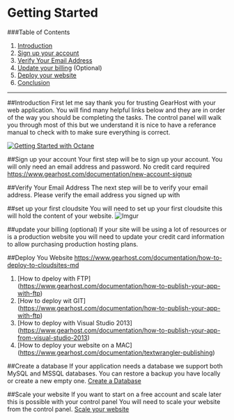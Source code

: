Getting Started 
==================

###Table of Contents
1. [Introduction](#user-content-introduction)
2. [Sign up your account](#user-content-prerequisites)
3. [Verify Your Email Address](#user-content-1-install-wordpress)
4. [Update your billing](#user-content-2-update-wordpress-config)  (Optional)
5. [Deploy your website](#user-content-3-tweaking-javascript)
6. [Conclusion](#user-content-conclusion)

***

##Introduction
First let me say thank you for trusting GearHost with your web application.  You will find many helpful links below and they are in order of the way you should be completing the tasks.  The control panel will walk you through most of this but we understand it is nice to have a referance manual to check with to make sure everything is correct.

[![Getting Started with Octane](http://i.imgur.com/vbgJzkC.png)](https://www.youtube.com/watch?v=5VH0yb1eVKg)

##Sign up your account
 Your first step will be to sign up your account.  You will only need an email address and password.  No credit card required
 https://www.gearhost.com/documentation/new-account-signup
 
##Verify Your Email Address
 The next step will be to verify your email address.  Please verify the email address you signed up with

##set up your first cloudsite
 You will need to set up your first cloudsite this will hold the content of your website.
 ![Imgur](http://i.imgur.com/UySxLAD.png)
 
##update your billing (optional)
 If your site will be using a lot of resources or is a production website you will need to update your credit card information to allow purchasing production hosting plans.
 
##Deploy You Website
https://www.gearhost.com/documentation/how-to-deploy-to-cloudsites-md
 1. [How to dpeloy with FTP] (https://www.gearhost.com/documentation/how-to-publish-your-app-with-ftp)
 2. [How to deploy wit GIT] (https://www.gearhost.com/documentation/how-to-publish-your-app-with-ftp)
 3. [How to deploy with Visual Studio 2013] (https://www.gearhost.com/documentation/how-to-publish-your-app-from-visual-studio-2013)
 4. [How to deploy your website on a MAC] (https://www.gearhost.com/documentation/textwrangler-publishing)

##Create a database
 If your application needs a database we support both MySQL and MSSQL databases.  You can restore a backup you have locally or create a new empty one.
 [Create a Database](https://www.gearhost.com/documentation/how-to-restore-a-database)

##Scale your website
 If you want to start on a free account and scale later this is possible with your control panel You will need to scale your website from the control panel.
 [Scale your website](https://www.gearhost.com/documentation/how-to-scale-your-cloudsite)







